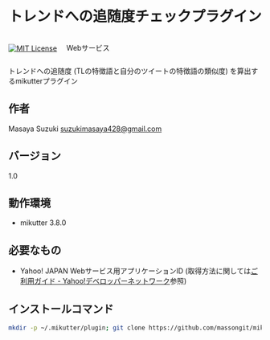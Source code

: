 # トレンドへの追随度チェックプラグイン
[![MIT License](http://img.shields.io/badge/license-MIT-blue.svg?style=flat)](LICENSE)
<a href="https://developer.yahoo.co.jp/about">
<img src="https://s.yimg.jp/images/yjdn/yjdn_attbtn2_105_17.gif" width="105" height="17" title="Webサービス by Yahoo! JAPAN" alt="Webサービス by Yahoo! JAPAN" border="0" style="margin:15px 15px 15px 15px"></a>

トレンドへの追随度 (TLの特徴語と自分のツイートの特徴語の類似度) を算出するmikutterプラグイン

## 作者
Masaya Suzuki <suzukimasaya428@gmail.com>

## バージョン
1.0

## 動作環境
* mikutter 3.8.0

## 必要なもの
* Yahoo! JAPAN Webサービス用アプリケーションID (取得方法に関しては[ご利用ガイド - Yahoo!デベロッパーネットワーク](https://developer.yahoo.co.jp/start/)参照)

## インストールコマンド
```bash
mkdir -p ~/.mikutter/plugin; git clone https://github.com/massongit/mikutter_match_trend match_trend
```
